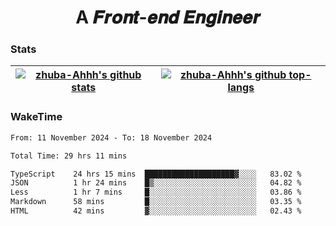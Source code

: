 <h1 align="center">A 𝑭𝒓𝒐𝒏𝒕-𝒆𝒏𝒅 𝑬𝒏𝒈𝒊𝒏𝒆𝒆𝒓</h1>

### Stats

| <a href="https://github.com/zhuba-Ahhh"><img align="center" src="https://github-readme-stats.vercel.app/api?username=zhuba-Ahhh&hide_title=true&hide_border=true&show_icons=trueline_height=21&text_color=000&icon_color=000&bg_color=0,ea6161,ffc64d,fffc4d,52fa5a&theme=graywhite" alt="zhuba-Ahhh's github stats" /> </a> | <a href="https://github.com/zhuba-Ahhh"><img align="center" src="https://github-readme-stats.vercel.app/api/top-langs/?username=zhuba-Ahhh&hide_title=true&hide_border=true&layout=compact&hide_border=true&show_icons=trueline_height=40&text_color=000&icon_color=000&bg_color=0,ea6161,ffc64d,fffc4d,52fa5a&theme=graywhite&langs_count=6" alt="zhuba-Ahhh's github top-langs"/> </a> |
| ------------- | ------------- |

### WakeTime

<!--START_SECTION:waka-->

```txt
From: 11 November 2024 - To: 18 November 2024

Total Time: 29 hrs 11 mins

TypeScript    24 hrs 15 mins  ████████████████████▓░░░░   83.02 %
JSON          1 hr 24 mins    █▒░░░░░░░░░░░░░░░░░░░░░░░   04.82 %
Less          1 hr 7 mins     █░░░░░░░░░░░░░░░░░░░░░░░░   03.86 %
Markdown      58 mins         █░░░░░░░░░░░░░░░░░░░░░░░░   03.35 %
HTML          42 mins         ▓░░░░░░░░░░░░░░░░░░░░░░░░   02.43 %
```

<!--END_SECTION:waka-->
